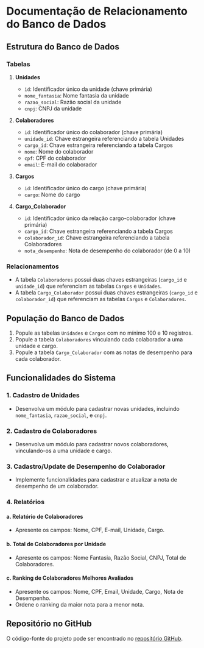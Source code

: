 # Documentação de Relacionamento do Banco de Dados

## Estrutura do Banco de Dados

### Tabelas

1. **Unidades**
   - `id`: Identificador único da unidade (chave primária)
   - `nome_fantasia`: Nome fantasia da unidade
   - `razao_social`: Razão social da unidade
   - `cnpj`: CNPJ da unidade

2. **Colaboradores**
   - `id`: Identificador único do colaborador (chave primária)
   - `unidade_id`: Chave estrangeira referenciando a tabela Unidades
   - `cargo_id`: Chave estrangeira referenciando a tabela Cargos
   - `nome`: Nome do colaborador
   - `cpf`: CPF do colaborador
   - `email`: E-mail do colaborador

3. **Cargos**
   - `id`: Identificador único do cargo (chave primária)
   - `cargo`: Nome do cargo

4. **Cargo_Colaborador**
   - `id`: Identificador único da relação cargo-colaborador (chave primária)
   - `cargo_id`: Chave estrangeira referenciando a tabela Cargos
   - `colaborador_id`: Chave estrangeira referenciando a tabela Colaboradores
   - `nota_desempenho`: Nota de desempenho do colaborador (de 0 a 10)

### Relacionamentos

- A tabela `Colaboradores` possui duas chaves estrangeiras (`cargo_id` e `unidade_id`) que referenciam as tabelas `Cargos` e `Unidades`.
- A tabela `Cargo_Colaborador` possui duas chaves estrangeiras (`cargo_id` e `colaborador_id`) que referenciam as tabelas `Cargos` e `Colaboradores`.

## População do Banco de Dados

1. Popule as tabelas `Unidades` e `Cargos` com no mínimo 100 e 10 registros.
2. Popule a tabela `Colaboradores` vinculando cada colaborador a uma unidade e cargo.
3. Popule a tabela `Cargo_Colaborador` com as notas de desempenho para cada colaborador.

## Funcionalidades do Sistema

### 1. Cadastro de Unidades

- Desenvolva um módulo para cadastrar novas unidades, incluindo `nome_fantasia`, `razao_social`, e `cnpj`.

### 2. Cadastro de Colaboradores

- Desenvolva um módulo para cadastrar novos colaboradores, vinculando-os a uma unidade e cargo.

### 3. Cadastro/Update de Desempenho do Colaborador

- Implemente funcionalidades para cadastrar e atualizar a nota de desempenho de um colaborador.

### 4. Relatórios

#### a. Relatório de Colaboradores

- Apresente os campos: Nome, CPF, E-mail, Unidade, Cargo.

#### b. Total de Colaboradores por Unidade

- Apresente os campos: Nome Fantasia, Razão Social, CNPJ, Total de Colaboradores.

#### c. Ranking de Colaboradores Melhores Avaliados

- Apresente os campos: Nome, CPF, Email, Unidade, Cargo, Nota de Desempenho.
- Ordene o ranking da maior nota para a menor nota.

## Repositório no GitHub

O código-fonte do projeto pode ser encontrado no [repositório GitHub](https://github.com/DanielleBritoEvangelista/UnitControl).

